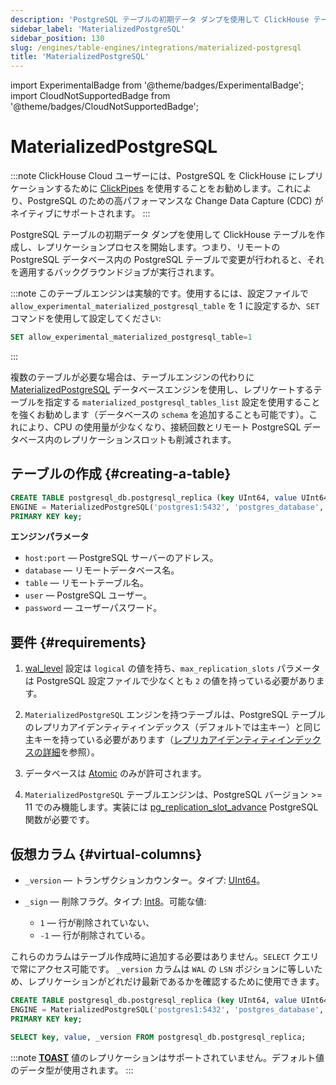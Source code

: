 ```yaml
---
description: 'PostgreSQL テーブルの初期データ ダンプを使用して ClickHouse テーブルを作成し、レプリケーションプロセスを開始します。'
sidebar_label: 'MaterializedPostgreSQL'
sidebar_position: 130
slug: /engines/table-engines/integrations/materialized-postgresql
title: 'MaterializedPostgreSQL'
---
```


import ExperimentalBadge from '@theme/badges/ExperimentalBadge';
import CloudNotSupportedBadge from '@theme/badges/CloudNotSupportedBadge';


# MaterializedPostgreSQL

<ExperimentalBadge/>
<CloudNotSupportedBadge/>

:::note
ClickHouse Cloud ユーザーには、PostgreSQL を ClickHouse にレプリケーションするために [ClickPipes](/integrations/clickpipes) を使用することをお勧めします。これにより、PostgreSQL のための高パフォーマンスな Change Data Capture (CDC) がネイティブにサポートされます。
:::

PostgreSQL テーブルの初期データ ダンプを使用して ClickHouse テーブルを作成し、レプリケーションプロセスを開始します。つまり、リモートの PostgreSQL データベース内の PostgreSQL テーブルで変更が行われると、それを適用するバックグラウンドジョブが実行されます。

:::note
このテーブルエンジンは実験的です。使用するには、設定ファイルで `allow_experimental_materialized_postgresql_table` を 1 に設定するか、`SET` コマンドを使用して設定してください:
```sql
SET allow_experimental_materialized_postgresql_table=1
```
:::


複数のテーブルが必要な場合は、テーブルエンジンの代わりに [MaterializedPostgreSQL](../../../engines/database-engines/materialized-postgresql.md) データベースエンジンを使用し、レプリケートするテーブルを指定する `materialized_postgresql_tables_list` 設定を使用することを強くお勧めします（データベースの `schema` を追加することも可能です）。これにより、CPU の使用量が少なくなり、接続回数とリモート PostgreSQL データベース内のレプリケーションスロットも削減されます。

## テーブルの作成 {#creating-a-table}

```sql
CREATE TABLE postgresql_db.postgresql_replica (key UInt64, value UInt64)
ENGINE = MaterializedPostgreSQL('postgres1:5432', 'postgres_database', 'postgresql_table', 'postgres_user', 'postgres_password')
PRIMARY KEY key;
```

**エンジンパラメータ**

- `host:port` — PostgreSQL サーバーのアドレス。
- `database` — リモートデータベース名。
- `table` — リモートテーブル名。
- `user` — PostgreSQL ユーザー。
- `password` — ユーザーパスワード。

## 要件 {#requirements}

1. [wal_level](https://www.postgresql.org/docs/current/runtime-config-wal.html) 設定は `logical` の値を持ち、`max_replication_slots` パラメータは PostgreSQL 設定ファイルで少なくとも `2` の値を持っている必要があります。

2. `MaterializedPostgreSQL` エンジンを持つテーブルは、PostgreSQL テーブルのレプリカアイデンティティインデックス（デフォルトでは主キー）と同じ主キーを持っている必要があります（[レプリカアイデンティティインデックスの詳細](../../../engines/database-engines/materialized-postgresql.md#requirements)を参照）。

3. データベースは [Atomic](https://en.wikipedia.org/wiki/Atomicity_(database_systems)) のみが許可されます。

4. `MaterializedPostgreSQL` テーブルエンジンは、PostgreSQL バージョン >= 11 でのみ機能します。実装には [pg_replication_slot_advance](https://pgpedia.info/p/pg_replication_slot_advance.html) PostgreSQL 関数が必要です。

## 仮想カラム {#virtual-columns}

- `_version` — トランザクションカウンター。タイプ: [UInt64](../../../sql-reference/data-types/int-uint.md)。

- `_sign` — 削除フラグ。タイプ: [Int8](../../../sql-reference/data-types/int-uint.md)。可能な値:
    - `1` — 行が削除されていない、
    - `-1` — 行が削除されている。

これらのカラムはテーブル作成時に追加する必要はありません。`SELECT` クエリで常にアクセス可能です。
`_version` カラムは `WAL` の `LSN` ポジションに等しいため、レプリケーションがどれだけ最新であるかを確認するために使用できます。

```sql
CREATE TABLE postgresql_db.postgresql_replica (key UInt64, value UInt64)
ENGINE = MaterializedPostgreSQL('postgres1:5432', 'postgres_database', 'postgresql_replica', 'postgres_user', 'postgres_password')
PRIMARY KEY key;

SELECT key, value, _version FROM postgresql_db.postgresql_replica;
```

:::note
[**TOAST**](https://www.postgresql.org/docs/9.5/storage-toast.html) 値のレプリケーションはサポートされていません。デフォルト値のデータ型が使用されます。
:::
